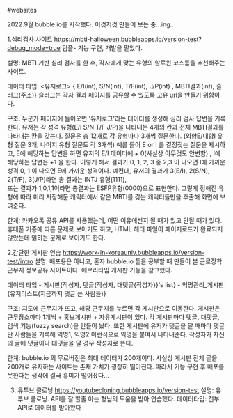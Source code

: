 #websites

2022.9월 bubble.io를 시작했다.
이것저것 만들어 보는 중...ing..

1.심리검사 사이트 https://mbti-halloween.bubbleapps.io/version-test?debug_mode=true
팀플- 기능 구현, 개발을 맡았다. 

설명: MBTI 기반 심리 검사를 한 후, 각자에게 맞는 유형의 할로윈 코스튬을 추천해주는 사이트.

데이터 타입: <유저로그> { E/I(int), S/N(int), T/F(int), J/P(int) , MBTI결과(int), 슬러그(주소)} 
슬러그는 각자 결과 페이지를 공유할 수 있도록 고유 url을 만들기 위함이다.

구조: 누군가 페이지에 들어오면 '유저로그'라는 데이터를 생성해 심리 검사 답변을 기록한다.
유저는 각 성격 유형(E/I  S/N  T/F  J/P)을 나타내는 4개의 칸과 전체 MBTI결과를 나타내는 칸을 갖는다.
질문은 총 12개로 각 유형마다 3개씩 질문한다. (외향E/내향I 유형 질문 3개, 나머지 유형 질문도 각 3개씩)
예를 들어 E or I 를 결정짓는 질문을 제시하고, E에 해당하는 답변을 하면 유저의 E/I 데이터에 + 0(사실상 아무것도 안변함) , I에 해당하는 답변은 +1 을 한다.
이렇게 해서 결과가 0, 1, 2, 3 중  2,3 이 나오면 I에 가까운 성격  0, 1 이 나오면 E에 가까운 성격이다.
예컨대, 유저의 결과가 3(E/I), 2(S/N), 2(T/F), 3(J/P)라면 총 결과는 INTJ 유형(1111),  
        또는 결과가 1,0,1,1이라면 총결과는 ESFP유형(0000)으로 표현한다.
그렇게 정해진 유형에 따라 미리 저장해둔 캐릭터에서 같은 MBTI를 갖는 캐릭터들만을 추출해 화면에 보여준다.

한계: 카카오톡 공유 API를 사용했는데, 어떤 이유에선지 될 때가 있고 안될 때가 있다. 
휴대폰 기종에 따른 문제로 보이기도 하고, HTML 헤더 파일이 페이지로드가 완료되지 않았는데 읽히는 문제로 보이기도 한다.


2.간단한 게시판 연습 https://work-in-koreauniv.bubbleapps.io/version-test/intro 
설명: 배포용은 아니고, 혼자 bubble.io 툴을 공부할 때 만들어 본 근로장학 근무지 정보공유 사이트이다. 에브리타임 게시판 기능을 참고했다.

데이터 타입 - 게시판{작성자, 댓글{작성자, 대댓글{작성자}}'s list} 
            - 익명관리_게시판{유저리스트(지금까지 댓글 쓴 사람들)}
            
구조: 지도에 근무지가 뜨고, 해당 근무지를 누르면 각 게시판으로 이동한다. 게시판은 근무장소마다 1개씩 + 홍보게시판 + 자유게시판이 있다.
각 게시판마다 댓글, 대댓글, 검색 기능(fuzzy search)을 만들어 놨다.
또한 게시판에 유저가 댓글을 달 때마다 댓글 단 사람들을 기록해 익명1, 익명2 이런식으로 익명을 붙여서 나타내준다.
작성자가 자신의 글에 댓글이나 대댓글을 달 경우 작성자로 뜬다. 

한계: bubble.io 의 무료버전은 최대 데이터가 200개이다. 
사실상 게시판 전체 글을 200개로 유지하는 사이트는 존재 가치가 굉장히 떨어진다.
따라서 기능 구현 후 배포를 못한다는 생각에 결국 흥미가 떨어졌다...


3. 유투브 클로닝 https://youtubecloning.bubbleapps.io/version-test
  설명: 유투브 클로닝. API를 잘 할줄 아는 형님의 도움을 받아 연습했다. 
  데이터타입: 전부 API로 데이터를 받아왔다
  
  

